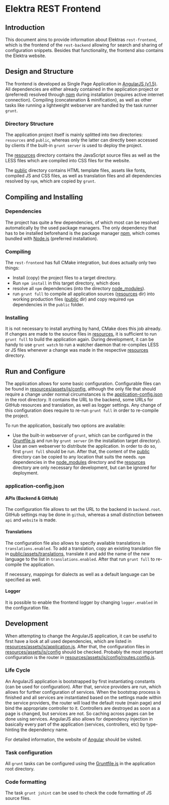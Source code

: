 # Elektra REST Frontend

## Introduction

This document aims to provide information about Elektras `rest-frontend`, which is the frontend of the `rest-backend` allowing for search and sharing of configuration snippets. Besides that functionality, the frontend also contains the Elektra website.

## Design and Structure

The frontend is developed as Single Page Application in [AngularJS (v1.5)](https://angularjs.org/). All dependencies are either already contained in the application project or (preferred) resolved through [npm](https://www.npmjs.com/) during installation (requires active internet connection). Compiling (concatenation & minification), as well as other tasks like running a lightweight webserver are handled by the task runner `grunt`.

### Directory Structure

The application project itself is mainly splitted into two directories: `resources` and `public`, whereas only the latter can directly been accessed by clients if the built-in `grunt server` is used to deploy the project.

The [resources](resources) directory contains the JavaScript source files as well as the LESS files which are compiled into CSS files for the website.

The [public](public) directory contains HTML template files, assets like fonts, compiled JS and CSS files, as well as translation files and all dependencies resolved by `npm`, which are copied by `grunt`.

## Compiling and Installing

### Dependencies

The project has quite a few dependencies, of which most can be resolved automatically by the used package managers. The only dependency that has to be installed beforehand is the package manager [npm](https://www.npmjs.com/), which comes bundled with [Node.js](https://nodejs.org/) (preferred installation).

### Compiling

The `rest-frontend` has full CMake integration, but does actually only two things:
- Install (copy) the project files to a target directory.
- Run `npm install` in this target directory, which does
 - resolve all `npm` dependencies (into the directory [node_modules](node_modules)).
 - run `grunt full` to compile all application sources ([resources](resources) dir) into working production files ([public](public) dir) and copy required `npm` dependencies in the `public` folder.

### Installing

It is not necessary to install anything by hand, CMake does this job already. If changes are made to the source files in [resources](resources), it is sufficient to run `grunt full` to build the application again. During development, it can be handy to use `grunt watch` to run a watcher daemon that re-compiles LESS or JS files whenever a change was made in the respective [resources](resources) directory.

## Run and Configure

The application allows for some basic configuration. Configurable files can be found in [resources/assets/js/config](resources/assets/js/config), although the only file that should require a change under normal circumstances is the [application-config.json](application-config.json) in the root directory. It contains the URL to the backend, some URLs for GitHub resources and translation, as well as logger settings. Any change of this configuration does require to re-run `grunt full` in order to re-compile the project.

To run the application, basically two options are available:
- Use the built-in webserver of `grunt`, which can be configured in the [Gruntfile.js](Gruntfile.js) and run by `grunt server` (in the installation target directory).
- Use an own webserver to distribute the application. In order to do so, first `grunt full` should be run. After that, the content of the [public](public) directory can be copied to any location that suits the needs. `npm` dependencies in the [node_modules](node_modules) directory and the [resources](resources) directory are only necessary for development, but can be ignored for deployment.

### application-config.json

#### APIs (Backend & GitHub)

The configuration file allows to set the URL to the backend in `backend.root`. GitHub settings may be done in `github`, whereas a small distinction between `api` and `website` is made.

#### Translations

The configuration file also allows to specify available translations in `translations.enabled`. To add a translation, copy an existing translation file in [public/assets/translations](public/assets/translations), translate it and add the name of the new language to the list in `translations.enabled`. After that run `grunt full` to re-compile the application.

If necessary, mappings for dialects as well as a default language can be specified as well.

#### Logger

It is possible to enable the frontend logger by changing `logger.enabled` in the configuration file.

## Development

When attempting to change the AngularJS application, it can be useful to first have a look at all used dependencies, which are listed in [resources/assets/js/application.js](resources/assets/js/application.js). After that, the configuration files in [resources/assets/js/config](resources/assets/js/config) should be checked. Probably the most important configuration is the router in [resources/assets/js/config/routes.config.js](resources/assets/js/config/routes.config.js).

### Life Cycle

An AngularJS application is bootstrapped by first instantiating constants (can be used for configuration). After that, service providers are run, which allows for further configuration of services. When the bootstrap process is finished and all services are instantiated based on the settings made within the service providers, the router will load the default route (main page) and bind the appropriate controller to it. Controllers are destroyed as soon as a page is changed, but services are not. So caching across pages can be done using services. AngularJS also allows for dependency injection in basically every part of the application (services, controllers, etc) by type-hinting the dependency name.

For detailed information, the website of [Angular](https://angularjs.org/) should be visited.

### Task configuration

All `grunt` tasks can be configured using the [Gruntfile.js](Gruntfile.js) in the application root directory.

### Code formatting

The task `grunt jshint` can be used to check the code formatting of JS source files.
